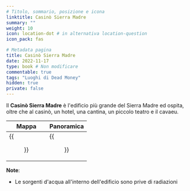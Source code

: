 ```yaml
---
# Titolo, sommario, posizione e icona
linktitle: Casinò Sierra Madre
summary: ""
weight: 10
icon: location-dot # in alternativa location-question
icon_pack: fas

# Metadata pagina
title: Casinò Sierra Madre
date: 2022-11-17
type: book # Non modificare
commentable: true
tags: "Luoghi di Dead Money"
hidden: true
private: false
---
```


<div class="fnv">


Il **Casinò Sierra Madre** è l'edificio più grande del Sierra Madre ed ospita, oltre che al casinò, un hotel, una cantina, un piccolo teatro e il cavaeu.

| Mappa | Panoramica |
| ----- | ---------- |
| {{<figure src="fnv/DM_Sierra_Madre_hotel_map.webp">}}      |  {{<figure src="fnv/Sierra_Madre_Casino.webp">}}          | 



**Note**:
- Le sorgenti d'acqua all'interno dell'edificio sono prive di radiazioni

</div>
